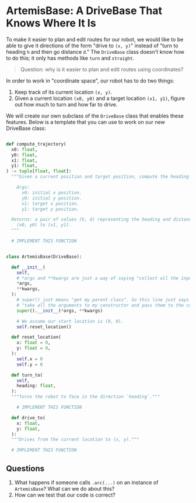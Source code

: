# ArtemisBase: A DriveBase That Knows Where It Is

To make it easier to plan and edit routes for our robot, we would like to be able to give it directions of the form "drive to `(x, y)`" instead of "turn to heading `h` and then go distance `d`."
The `DriveBase` class doesn't know how to do this; it only has methods like `turn` and `straight`.

> Question: why is it easier to plan and edit routes using coordinates?

In order to work in "coordinate space", our robot has to do two things:

1. Keep track of its current location `(x, y)`.
2. Given a current location `(x0, y0)` and a target location `(x1, y1)`, figure out how much to turn and how far to drive.

We will create our own subclass of the `DriveBase` class that enables these features. Below is a template that you can use to work on our new DriveBase class:

```python

def compute_trajectory(
  x0: float,
  y0: float,
  x1: float,
  y1: float,
) -> tuple[float, float]:
  """Given a current position and target position, compute the heading and distance.

    Args:
      x0: initial x position.
      y0: initial y position.
      x1: target x position.
      y1: target y position.

  Returns: a pair of values (h, d) representing the heading and distance to drive to go from
    (x0, y0) to (x1, y1).
  """

  # IMPLEMENT THIS FUNCTION


class ArtemisBase(DriveBase):

  def __init__(
    self,
    # *args and **kwargs are just a way of saying "collect all the inputs to this constructor".
    *args,
    **kwargs,
  ):
    # super() just means "get my parent class". So this line just says
    # "take all the arguments to my constructor and pass them to the constructor for my parent class."
    super().__init__(*args, **kwargs)

    # We assume our start location is (0, 0).
    self.reset_location()

  def reset_location(
    x: float = 0,
    y: float = 0,
  ):
    self.x = 0
    self.y = 0

  def turn_to(
    self,
    heading: float,
  ):
  """Turns the robot to face in the direction `heading`."""

    # IMPLEMENT THIS FUNCTION

  def drive_to(
    x: float,
    y: float,
  ):
  """Drives from the current location to (x, y)."""

  # IMPLEMENT THIS FUNCTION

```

## Questions
1. What happens if someone calls `.arc(...)` on an instance of `ArtemisBase`? What can we do about this?
2. How can we test that our code is correct?

